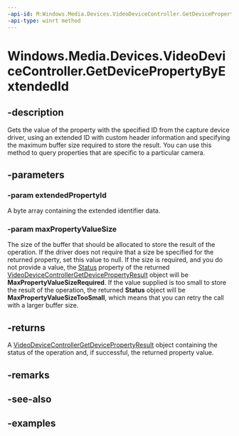 ```yaml
---
-api-id: M:Windows.Media.Devices.VideoDeviceController.GetDevicePropertyByExtendedId(System.Byte[],Windows.Foundation.IReference{System.UInt32})
-api-type: winrt method
---
```


<!-- Method syntax.
public VideoDeviceControllerGetDevicePropertyResult VideoDeviceController.GetDevicePropertyByExtendedId(Byte[] extendedPropertyId, IReference<UInt32> maxPropertyValueSize)
-->

# Windows.Media.Devices.VideoDeviceController.GetDevicePropertyByExtendedId


## -description

Gets the value of the property with the specified ID from the capture device driver, using an extended ID with custom header information and specifying the maximum buffer size required to store the result. You can use this method to query properties that are specific to a particular camera.

## -parameters

### -param extendedPropertyId

A byte array containing the extended identifier data.

### -param maxPropertyValueSize

The size of the buffer that should be allocated to store the result of the operation. If the driver does not require that a size be specified for the returned property, set this value to null. If the size is required, and you do not provide a value, the [Status](videodevicecontrollergetdevicepropertyresult_status.md) property of the returned [VideoDeviceControllerGetDevicePropertyResult](videodevicecontrollergetdevicepropertyresult.md) object will be **MaxPropertyValueSizeRequired**. If the value supplied is too small to store the result of the operation, the returned **Status**  object will be **MaxPropertyValueSizeTooSmall**, which means that you can retry the call with a larger buffer size.

## -returns

A [VideoDeviceControllerGetDevicePropertyResult](videodevicecontrollergetdevicepropertyresult.md) object containing the status of the operation and, if successful, the returned property value.

## -remarks

## -see-also

## -examples


